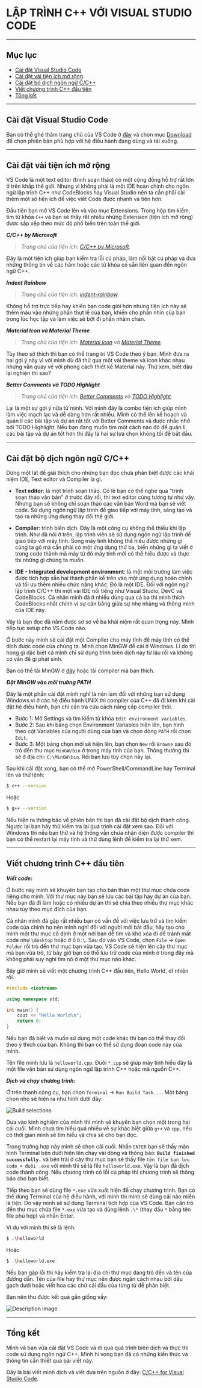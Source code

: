# LẬP TRÌNH C++ VỚI VISUAL STUDIO CODE

---

## Mục lục

- [Cài đặt Visual Studio Code](#cài-đặt-visual-studio-code)
- [Cài đặt vài tiện ích mở rộng](#cài-đặt-vài-tiện-ích-mở-rộng)
- [Cài đặt bộ dịch ngôn ngữ C/C++](#cài-đặt-bộ-dịch-ngôn-ngữ-cc)
- [Viết chương trình C++ đầu tiên](#viết-chương-trình-c-đầu-tiên)
- [Tổng kết](#tổng-kết)

---

## Cài đặt Visual Studio Code

Bạn có thể ghé thăm trang chủ của VS Code ở [đây](https://code.visualstudio.com/) và chọn mục [Download](https://code.visualstudio.com/Download) để chọn phiên bản phù hợp với hệ điều hành đang dùng và tải xuống.

---

## Cài đặt vài tiện ích mở rộng

VS Code là một text editor (trình soạn thảo) có một cộng đồng hỗ trợ rất lớn ở trên khắp thế giới. Nhưng vì không phải là một IDE hoàn chỉnh cho ngôn ngữ lập trình C++ như CodeBlocks hay Visual Studio nên ta cần phải cài thêm một số tiện ích để việc viết Code được nhanh và tiện hơn.

Đầu tiên bạn mở VS Code lên và vào mục Extensions. Trong hộp tìm kiếm, tìm từ khóa `C++` và bạn sẽ thấy rất nhiều những Extension (tiện ích mở rộng) được sắp xếp theo mức độ phổ biến trên toàn thế giới.

***C/C++ by Microsoft***

> *Trang chủ của tiện ích: [C/C++ by Microsoft](https://marketplace.visualstudio.com/items?itemName=ms-vscode.cpptools).*

Đây là một tiện ích giúp bạn kiểm tra lỗi cú pháp, làm nổi bật cú pháp và đưa những thông tin về các hàm hoặc các từ khóa có sẵn liên quan đến ngôn ngữ C++.

***Indent Rainbow***

> *Trang chủ của tiện ích: [indent-rainbow](https://marketplace.visualstudio.com/items?itemName=oderwat.indent-rainbow).*

Không hỗ trợ trực tiếp hay khiến bạn code giỏi hơn nhưng tiện ích này sẽ thêm màu vào những phần thụt lề của bạn, khiến cho phần nhìn của bạn trong lúc học tập và làm việc sẽ bớt đi phần nhàm chán.

***Material Icon và Material Theme***

> *Trang chủ của tiện ích: [Material icon](https://marketplace.visualstudio.com/items?itemName=PKief.material-icon-theme) và [Material Theme](https://marketplace.visualstudio.com/items?itemName=Equinusocio.vsc-material-theme).*

Tùy theo sở thích thì bạn có thể trang trí VS Code theo ý bạn. Mình đưa ra hai gợi ý này vì với mình dù đã thử qua một vài theme và icon khác nhau nhưng vẫn quay về với phong cách thiết kế Material này. Thử xem, biết đâu lại nghiện thì sao?

***Better Comments và TODO Highlight***

> *Trang chủ của tiện ích: [Better Comments](https://marketplace.visualstudio.com/items?itemName=aaron-bond.better-comments) và [TODO Highlight](https://marketplace.visualstudio.com/items?itemName=wayou.vscode-todo-highlight).*

Lại là một sự gợi ý nữa từ mình. Với mình đây là combo tiện ích giúp mình làm việc mạch lạc và dễ dàng hơn rất nhiều. Mình có thể lên kế hoạch và quản lí các bài tập và dự án rất tốt với Better Comments và được nhắc nhở bởi TODO Highlight. Nếu bạn đang muốn tìm một cách nào đó để quản lí các bài tập và dự án tốt hơn thì đây là hai sự lựa chọn không tồi để bắt đầu.

---

## Cài đặt bộ dịch ngôn ngữ C/C++

Dừng một lát để giải thích cho những bạn đọc chưa phân biệt được các khái niệm IDE, Text editor và Compiler là gì.

- **Text editor**: là một trình soạn thảo. Có lẽ bạn có thể nghe qua "trình soạn thảo văn bản" ở trước đây rồi, thì text editor cũng tương tự như vậy. Nhưng bạn sẽ không chỉ soạn thảo các văn bản Word mà bạn sẽ viết code. Sử dụng ngôn ngữ lập trình để giao tiếp với máy tính, sáng tạo và tạo ra những ứng dụng thay đổi thế giới.

- **Compiler**: trình biên dịch. Đây là một công cụ không thể thiếu khi lập trình. Như đã nói ở trên, lập trình viên sẽ sử dụng ngôn ngữ lập trình để giao tiếp với máy tính. Song máy tính không thể hiếu được những gì cũng ta gõ mà cần phải có một ứng dụng thứ ba, biến những gì ta viết ở trong code thành mã máy từ đó máy tính mới có thể hiểu được và thực thi những gì chúng ta muốn.

- **IDE - Integrated development environment**: là một môi trường làm việc được tích hợp sẵn hai thành phần kể trên vào một ứng dụng hoàn chỉnh và tối ưu thêm nhiều chức năng khác. Đó là một IDE. Đối với ngôn ngữ lập trình C/C++ thì một vài IDE nổi tiếng như Visual Studio, DevC và CodeBlocks. Cá nhân mình đã ít nhiều dùng qua cả ba thì mình thích CodeBlocks nhất chính vì sự cân bằng giữa sự nhẹ nhàng và thông minh của IDE này.

Vậy là bạn đọc đã nắm được sơ sơ về ba khái niệm rất quan trọng này. Mình tiếp tục setup cho VS Code nào.

Ở bước này mình sẽ cài đặt một Compiler cho máy tính để máy tính có thể dịch được code của chúng ta. Mình chọn MinGW để cài ở Windows. Lí do thì hong gì đặc biệt cả mình chỉ sử dụng trình biên dịch này từ lâu rồi và không có vấn đề gì phát sinh.

Bạn có thể tải MinGW ở [đây](https://sourceforge.net/projects/mingw/) hoặc tải compiler mà bạn thích.

***Đặt MinGW vào môi trường PATH***

Đây là một phần cài đặt mình nghĩ là nên làm đối với những bạn sử dụng Windows vì ở các hệ điều hành UNIX thì compiler của C++ đã đi kèm khi cài đặt hệ điều hành, bạn chỉ cần tra cứu cách nâng cấp compiler thôi.

- Bước 1: Mở Settings và tìm kiếm từ khóa `Edit environment variables`.
- Bước 2: Sau khi bảng chọn Environment Variables hiện lên, bạn hình theo cột Variables của người dùng của bạn và chọn dòng `PATH` rồi chọn `Edit`.
- Bước 3: Một bảng chọn mới sẽ hiện lên, bạn chọn `New` rồi `Browse` sau đó trỏ đến thư mục `MinGW/bin` ở trong máy tính của bạn. Thông thường thì sẽ ở địa chỉ: `C:\MinGW\bin`. Rồi bạn lưu tùy chọn này lại.

Sau khi cài đặt xong, bạn có thể mở PowerShell/CommandLine hay Terminal lên và thử lệnh:

```bash
$ c++ --version
```

Hoặc

```bash
$ g++ --version
```

Nếu hiện ra thông báo về phiên bản thì bạn đã cài đặt bộ dịch thành công. Ngược lại bạn hãy thử kiểm tra lại quá trình cài đặt xem sao. Đối với Windows thì nếu bạn thử và hệ thống vẫn chưa nhận diện được compiler thì bạn có thể restart lại máy tính và thử dùng lệnh để kiểm tra lại thử xem.

---

## Viết chương trình C++ đầu tiên

***Viết code:***

Ở bước này mình sẽ khuyên bạn tạo cho bản thân một thư mục chứa code riêng cho mình. Với thư mục này bạn sẽ lưu các bài tập hay dự án của bạn. Nếu bạn đã đi làm hoặc có nhiều dự án thì sẽ chia theo nhiều thư mục khác nhau tùy theo mục đích của bạn.

Cá nhân mình đã gặp rất nhiều bạn có vấn đề với việc lưu trữ và tìm kiếm code của chính họ nên mình nghĩ đối với người mới bắt đầu, hãy tạo cho mình một thư mục cố định ở một nơi bạn dễ tìm và khó xóa đi để tránh mất code như `\desktop` hoặc ở ổ `D:\`. Sau đó vào VS Code, chọn `File` $\to$ `Open Folder` rồi trỏ đến thư mục bạn vừa tạo. VS Code sẽ hiện lên cây thư mục mà bạn vừa trỏ, từ bây giờ bạn có thể lưu trữ code của mình ở trong đây mà không phải suy nghĩ tìm nó ở một thư mục nào khác.

Bây giờ mình sẽ viết một chương trình C++ đầu tiên, Hello World, dĩ nhiên rồi.

```c++
#include <iostream>

using namespace std;

int main() {
    cout << "Hello World\n";
    return 0;
}
```

Nếu bạn đã biết và muốn sử dụng một code khác thì bạn có thể thay đổi theo ý thích của bạn. Không thì bạn có thể sử dụng đoạn code này của mình.

Tên file mình lưu là `helloworld.cpp`. Đuôi `*.cpp` sẽ giúp máy tính hiểu đây là một file văn bản sử dụng ngôn ngữ lập trình C++ hoặc mã nguồn C++.

***Dịch và chạy chương trình:***

Ở trên thanh công cụ, bạn chọn `Terminal` $\to$ `Run Build Task...`. Một bảng chọn nhỏ sẽ hiện ra như hình dưới đây:

![Build selections](https://code.visualstudio.com/assets/docs/languages/cpp/gpp-build-task-msys64.png)

Dựa vào kinh nghiệm của mình thì mình sẽ khuyên bạn chọn một trong hai cái cuối. Mình chưa tìm hiểu quá nhiều về sự khác biệt giữa `g++` và `cpp`, nếu có thời gian mình sẽ tìm hiểu và chia sẽ cho bạn đọc.

Trong trường hợp này mình sẽ chọn cái cuối. Nhấn `ENTER` bạn sẽ thấy màn hình Terminal bên dưới hiện lên chạy vài dòng và thông báo: **`Build finished successfully.`** và bên trái ở cây thư mục bạn sẽ thấy file `tên file bạn lưu code + đuôi .exe` với mình thì sẽ là file `helloworld.exe`. Vậy là bạn đã dịch code thành công. Nếu chương trình có lỗi cú pháp thì chương trình sẽ thông báo cho bạn biết.

Tiếp theo bạn sẽ dùng file `*.exe` vừa xuất hiện để chạy chương trình. Bạn có thể dùng Terminal của hệ điều hành, với mình thì mình sẽ dùng cái nào miễn là tiện. Do vậy mình sẽ sử dụng Terminal tích hợp của VS Code. Bạn cần trỏ đến thư mục chứa file `*.exe` vừa tạo và dùng lệnh `.\*` (thay dấu `*` bằng tên file phù hợp) và nhấn Enter.

Ví dụ với mình thí sẽ là lệnh:

```bash
$ .\helloworld
```

Hoặc

```bash
$ .\helloworld.exe
```

Nếu bạn gặp lỗi thì hãy kiểm tra lại địa chỉ thư mục đang trỏ đến và tên của đường dẫn. Tên của file hay thư mục nên được ngăn cách nhau bởi dấu gạch dưới hoặc viết hoa các chữ cái đầu của từng từ để phân biệt.

Bạn nên thu được kết quả gần giống vầy:

![Description image](https://code.visualstudio.com/assets/docs/languages/cpp/run-hello-world.png)

---

## Tổng kết

Mình và bạn vừa cài đặt VS Code và đi qua quá trình biên dịch và thực thi code sử dụng ngôn ngữ C++. Mình hi vọng bạn đã có những kiến thức và thông tin cần thiết qua bài viết này.

Đây là bài viết mình dịch và viết dựa trên nguồn ở đây: [C/C++ for Visual Studio Code](https://code.visualstudio.com/docs/languages/cpp).